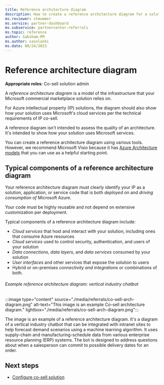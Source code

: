 ```yaml
---
title: Reference architecture diagram 
description: How to create a reference architecture diagram for a solution in the Microsoft commercial marketplace. 
ms.reviewer: stmummer
ms.service: partner-dashboard 
ms.subservice: partnercenter-referrals
ms.topic: reference
author: Saksham-PM
ms.author: sasolanki
ms.date: 08/24/2023
---
```


# Reference architecture diagram

**Appropriate roles**: Co-sell solution admin

A *reference architecture diagram* is a model of the infrastructure that your Microsoft commercial marketplace solution relies on.

For Azure intellectual property (IP) solutions, the diagram should also show how your solution uses Microsoft's cloud services per the technical requirements of IP co-sell.

A reference diagram isn't intended to assess the quality of an architecture. It's intended to show how your solution uses Microsoft services.

You can create a reference architecture diagram using various tools. However, we recommend Microsoft Visio because it has [Azure Architecture models](/azure/architecture/browse/) that you can use as a helpful starting point.

## Typical components of a reference architecture diagram

Your reference architecture diagram must clearly identify your IP as a solution, application, or service code that is both *deployed on* and *driving consumption of* Microsoft Azure.

Your code must be highly reusable and not depend on extensive customization per deployment.

Typical components of a reference architecture diagram include:

- *Cloud services* that host and interact with your solution, including ones that consume Azure resources
- *Cloud services* used to control security, authentication, and users of your solution
- *Data connections*, *data layers*, and *data services* consumed by your solution
- *User interfaces* and other services that expose the solution to users
- Hybrid or on-premises *connectivity and integrations* or combinations of both.

###### Example reference architecture diagram: vertical industry chatbot

:::image type="content" source="./media/referrals/co-sell-arch-diagram.png" alt-text="This image is an example Co-sell architecture diagram." lightbox="./media/referrals/co-sell-arch-diagram.png":::

The image is an example of a reference architecture diagram. It's a diagram of a vertical industry chatbot that can be integrated with intranet sites to help forecast demand scenarios using a machine learning algorithm. It uses supply-chain and manufacturing-schedule data from various enterprise resource planning (ERP) systems. The bot is designed to address questions about when a salesperson can commit to possible delivery dates for an order.

## Next steps

- [Configure co-sell solution](./co-sell-configure.md)
